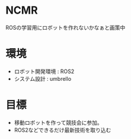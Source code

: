 # NCMR

ROSの学習用にロボットを作れないかなぁと画策中

# 環境
- ロボット開発環境 : ROS2
- システム設計 : umbrello

# 目標  
- 移動ロボットを作って競技会に参加。  
- ROS2などできるだけ最新技術を取り込む  